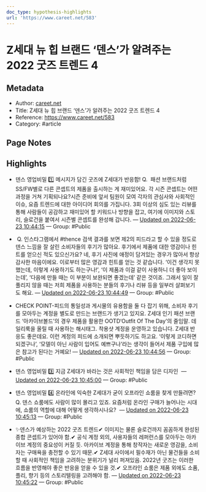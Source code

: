 ```yaml
---
doc_type: hypothesis-highlights
url: 'https://www.careet.net/583'
---
```


# Z세대 뉴 힙 브랜드 ‘덴스’가 알려주는 2022 굿즈 트렌드 4

## Metadata
- Author: [careet.net]()
- Title: Z세대 뉴 힙 브랜드 ‘덴스’가 알려주는 2022 굿즈 트렌드 4
- Reference: https://www.careet.net/583
- Category: #article

## Page Notes
## Highlights
- 덴스 영업비밀 1️⃣ 메시지가 담긴 굿즈에 Z세대가 반응함! Q.  패션 브랜드처럼 SS/FW별로 다른 콘셉트의 제품을 출시하는 게 재미있어요. 각 시즌 콘셉트는 어떤 과정을 거쳐 기획되나요?시즌 준비에 앞서 팀원이 모여 각자의 관심사와 사회적인 이슈, 요즘 트렌드에 대한 아이디어 회의를 가집니다. 3회 이상의 심도 있는 리뷰를 통해 사람들이 공감하고 재미있어 할 키워드나 방향을 잡고, 여기에 이미지와 스토리, 슬로건을 붙여서 시즌별 콘셉트를 완성해 갑니다. — [Updated on 2022-06-23 10:44:15](https://hyp.is/_S3N4PKVEeyhwusEx0JQgg/www.careet.net/583) — Group: #Public

-  Q. 인스타그램에서 #thence 검색 결과를 보면 제2의 피드라고 할 수 있을 정도로 덴스 느낌을 잘 살린 소비자들의 후기가 많아요. 후기에서 제품에 대한 영감이나 힌트를 얻으신 적도 있으신가요? 네, 후기 사진에 애정이 담겨있는 경우가 많아서 항상 감사한 마음이에요. 이로부터 많은 영감과 힌트를 얻는 것 같습니다. ‘이건 생각지 못했는데, 이렇게 사용하기도 하는구나!’, ‘이 제품과 이걸 같이 사용하니 더 좋아 보이는데’, ‘다음에 만들 때는 이 부분이 보완되면 좋겠는데’ 같은 것이죠. 그래서 일이 잘 풀리지 않을 때는 저희 제품을 사용하는 분들의 후기나 리뷰 등을 일부러 살펴보기도 해요. — [Updated on 2022-06-23 10:44:49](https://hyp.is/EU7ZBPKWEeyE7Ndr7UuBpA/www.careet.net/583) — Group: #Public

- CHECK POINT-피드의 통일성과 게시물의 유용함을 둘 다 잡기 위해, 소비자 후기를 모아두는 계정을 별도로 만드는 브랜드가 생기고 있지요. Z세대 인기 패션 브랜드 ‘아카이브볼드’의 경우 제품을 활용한 OOTD‘Outfit Of The Day’의 줄임말. 데일리룩을 올릴 때 사용하는 해시태그. 착용샷 계정을 운영하고 있습니다. Z세대 반응도 좋은데요. 이런 계정의 피드에 소개되면 뿌듯하기도 하고요. ‘이렇게 코디하면 되겠구나’, ‘모델이 아닌 사람이 입어도 예쁘구나’라는 생각이 들어서 제품 구입에 많은 참고가 된다는 거예요! — [Updated on 2022-06-23 10:44:56](https://hyp.is/Ff88ZPKWEeyajvdBaTi-Ig/www.careet.net/583) — Group: #Public

- 덴스 영업비밀 3️⃣ 지금 Z세대가 바라는 것은 사회적인 책임을 담은 디자인  — [Updated on 2022-06-23 10:45:00](https://hyp.is/GERx7PKWEey33k-joHummw/www.careet.net/583) — Group: #Public

- 덴스 영업비밀 4️⃣ 온라인에 익숙한 Z세대가 굳이 오프라인 쇼룸을 찾게 만들려면?Q. 덴스 쇼룸에도 사람이 많이 몰리고 있죠. 요즘처럼 온라인 구매가 늘어나는 시대에, 쇼룸의 역할에 대해 어떻게 생각하시나요?  — [Updated on 2022-06-23 10:45:13](https://hyp.is/IBwj9vKWEeyU7iPywB3tFg/www.careet.net/583) — Group: #Public

- ✨덴스가 예상하는 2022 굿즈 트렌드✔ 이미지는 물론 슬로건까지 꼼꼼하게 완성된 종합 콘셉트가 있어야 함.✔ 공식 계정 외의, 사용자들의 레퍼런스를 모아두는 아카이브 계정의 중요성이 커질 듯. 아카이브 계정을 통해 창작자는 새로운 영감을, 소비자는 구매욕을 충전할 수 있기 때문.✔ Z세대 사이에서 필수재가 아닌 물건들을 소비할 때 사회적인 책임을 고려하는 분위기가 널리 퍼져있음. 2022년 굿즈는 이러한 흐름을 반영해야 좋은 반응을 얻을 수 있을 것.✔ 오프라인 쇼룸은 제품 외에도 소품, 플리, 향기 등의 스토리텔링을 고려해야 함. — [Updated on 2022-06-23 10:45:22](https://hyp.is/JQP7APKWEey0mQv7m2-61A/www.careet.net/583) — Group: #Public



